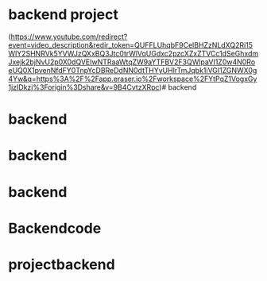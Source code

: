# backend project 
 
 (https://www.youtube.com/redirect?event=video_description&redir_token=QUFFLUhqbF9CelBHZzNLdXQ2Ri15WlY2SHNRVk5YVWJzQXxBQ3Jtc0trWlVqUGdxc2pzcXZxZTVCc1dSeGhxdmJxejk2bjNvU2p0X0dQVEIwNTRaaWtqZW9aYTFBV2F3QWlpaVI1Z0w4N0RoeUQ0X1pvenNfdFY0TnpYcDBReDdNN0dtTHYyUHlrTmJqbk1iVGI1ZGNWX0g4Yw&q=https%3A%2F%2Fapp.eraser.io%2Fworkspace%2FYtPqZ1VogxGy1jzIDkzj%3Forigin%3Dshare&v=9B4CvtzXRpc)# backend
# backend
# backend
# backend
# Backendcode
# projectbackend
